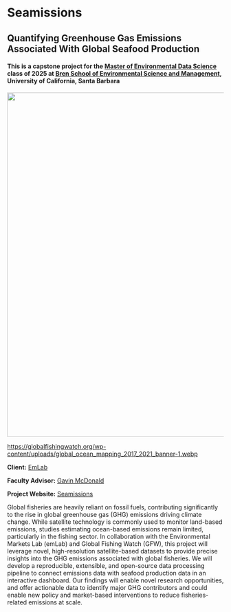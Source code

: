 # Seamissions
## Quantifying Greenhouse Gas Emissions Associated With Global Seafood Production
#### This is a capstone project for the [Master of Environmental Data Science](https://bren.ucsb.edu/masters-programs/master-environmental-data-science) class of 2025 at [Bren School of Environmental Science and Management](https://bren.ucsb.edu/), University of California, Santa Barbara

<img src="https://globalfishingwatch.org/wp-content/uploads/global_ocean_mapping_2017_2021_banner-1.webp" width="800"/>

https://globalfishingwatch.org/wp-content/uploads/global_ocean_mapping_2017_2021_banner-1.webp

**Client:** [EmLab](https://github.com/emlab-ucsb)

**Faculty Advisor:** [Gavin McDonald](https://github.com/gmcdonald-sfg)

**Project Website:** [Seamissions](https://bren.ucsb.edu/projects/quantifying-greenhouse-gas-emissions-associated-global-seafood-production)

Global fisheries are heavily reliant on fossil fuels, contributing significantly to the rise in global greenhouse gas (GHG) emissions driving climate change. While satellite technology is commonly used to monitor land-based emissions, studies estimating ocean-based emissions remain limited, particularly in the fishing sector. In collaboration with the Environmental Markets Lab (emLab) and Global Fishing Watch (GFW), this project will leverage novel, high-resolution satellite-based datasets to provide precise insights into the GHG emissions associated with global fisheries. We will develop a reproducible, extensible, and open-source data processing pipeline to connect emissions data with seafood production data in an interactive dashboard. Our findings will enable novel research opportunities, and offer actionable data to identify major GHG contributors and could enable new policy and market-based interventions to reduce fisheries-related emissions at scale.
